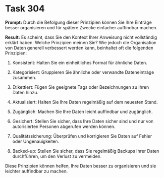 # Task 304

**Prompt:** Durch die Befolgung dieser Prinzipien können Sie Ihre Einträge besser organisieren und für spätere Zwecke einfacher auffindbar machen.

**Result:**
Es scheint, dass Sie den Kontext Ihrer Anweisung nicht vollständig erklärt haben. Welche Prinzipien meinen Sie? Wie jedoch die Organisation von Daten generell verbessert werden kann, beinhaltet oft die folgenden Prinzipien:

1. Konsistent: Halten Sie ein einheitliches Format für ähnliche Daten.

2. Kategorisiert: Gruppieren Sie ähnliche oder verwandte Dateneinträge zusammen.

3. Etikettiert: Fügen Sie geeignete Tags oder Bezeichnungen zu Ihren Daten hinzu.

4. Aktualisiert: Halten Sie Ihre Daten regelmäßig auf dem neuesten Stand.

5. Zugänglich: Machen Sie Ihre Daten leicht auffindbar und zugänglich.

6. Gesichert: Stellen Sie sicher, dass Ihre Daten sicher sind und nur von autorisierten Personen abgerufen werden können.

7. Qualitätssicherung: Überprüfen und korrigieren Sie Daten auf Fehler oder Ungenauigkeiten.

8. Backed-up: Stellen Sie sicher, dass Sie regelmäßig Backups Ihrer Daten durchführen, um den Verlust zu vermeiden.

Diese Prinzipien können helfen, Ihre Daten besser zu organisieren und sie leichter auffindbar zu machen.
